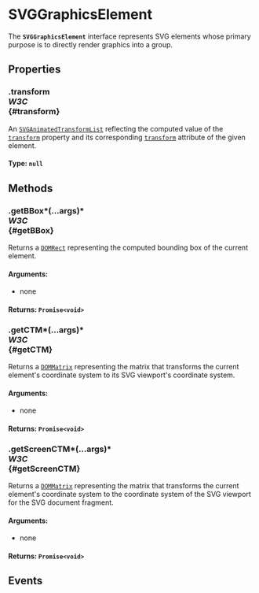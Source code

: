 # SVGGraphicsElement

<div class='overview'>The <strong><code>SVGGraphicsElement</code></strong> interface represents SVG elements whose primary purpose is to directly render graphics into a group.</div>

## Properties

### .transform <div class="specs"><i>W3C</i></div> {#transform}

An&nbsp;<a href="/en-US/docs/Web/API/SVGAnimatedTransformList" title="The SVGAnimatedTransformList interface is used for attributes which take a list of numbers and which can be animated."><code>SVGAnimatedTransformList</code></a> reflecting the computed value of the <a href="/en-US/docs/Web/CSS/transform" title="The transform CSS property lets you rotate, scale, skew, or translate an element. It modifies the coordinate space of the CSS visual formatting model."><code>transform</code></a> property and its corresponding <code><a href="/en-US/docs/Web/SVG/Attribute/transform">transform</a></code> attribute of the given element.

#### **Type**: `null`

## Methods

### .getBBox*(...args)* <div class="specs"><i>W3C</i></div> {#getBBox}

Returns a <a href="/en-US/docs/Web/API/DOMRect" title="A DOMRect represents a rectangle."><code>DOMRect</code></a> representing the computed bounding box of the current element.

#### **Arguments**:


 - none

#### **Returns**: `Promise<void>`

### .getCTM*(...args)* <div class="specs"><i>W3C</i></div> {#getCTM}

Returns a <a href="/en-US/docs/Web/API/DOMMatrix" title="The DOMMatrix interface represents 4x4 matrices, suitable for 2D and 3D operations including rotation and translation. It is a mutable version of the DOMMatrixReadOnly interface."><code>DOMMatrix</code></a> representing the matrix that transforms the current element's coordinate system to its SVG viewport's coordinate system.

#### **Arguments**:


 - none

#### **Returns**: `Promise<void>`

### .getScreenCTM*(...args)* <div class="specs"><i>W3C</i></div> {#getScreenCTM}

Returns a <a href="/en-US/docs/Web/API/DOMMatrix" title="The DOMMatrix interface represents 4x4 matrices, suitable for 2D and 3D operations including rotation and translation. It is a mutable version of the DOMMatrixReadOnly interface."><code>DOMMatrix</code></a> representing the matrix that transforms the current element's coordinate system to the coordinate system of the SVG viewport for the SVG document fragment.

#### **Arguments**:


 - none

#### **Returns**: `Promise<void>`

## Events
